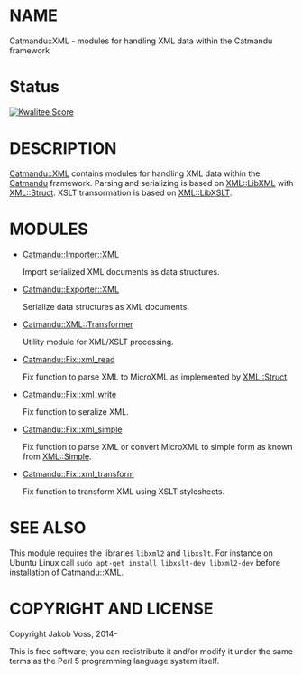 # NAME

Catmandu::XML - modules for handling XML data within the Catmandu framework

# Status

[![Kwalitee Score](http://cpants.cpanauthors.org/dist/Catmandu-XML.png)](http://cpants.cpanauthors.org/dist/Catmandu-XML)

# DESCRIPTION

[Catmandu::XML](https://metacpan.org/pod/Catmandu%3A%3AXML) contains modules for handling XML data within the [Catmandu](https://metacpan.org/pod/Catmandu)
framework. Parsing and serializing is based on [XML::LibXML](https://metacpan.org/pod/XML%3A%3ALibXML) with
[XML::Struct](https://metacpan.org/pod/XML%3A%3AStruct). XSLT transormation is based on [XML::LibXSLT](https://metacpan.org/pod/XML%3A%3ALibXSLT).

# MODULES

- [Catmandu::Importer::XML](https://metacpan.org/pod/Catmandu%3A%3AImporter%3A%3AXML)

    Import serialized XML documents as data structures.

- [Catmandu::Exporter::XML](https://metacpan.org/pod/Catmandu%3A%3AExporter%3A%3AXML)

    Serialize data structures as XML documents.

- [Catmandu::XML::Transformer](https://metacpan.org/pod/Catmandu%3A%3AXML%3A%3ATransformer)

    Utility module for XML/XSLT processing.

- [Catmandu::Fix::xml\_read](https://metacpan.org/pod/Catmandu%3A%3AFix%3A%3Axml_read)

    Fix function to parse XML to MicroXML as implemented by [XML::Struct](https://metacpan.org/pod/XML%3A%3AStruct).

- [Catmandu::Fix::xml\_write](https://metacpan.org/pod/Catmandu%3A%3AFix%3A%3Axml_write)

    Fix function to seralize XML.

- [Catmandu::Fix::xml\_simple](https://metacpan.org/pod/Catmandu%3A%3AFix%3A%3Axml_simple)

    Fix function to parse XML or convert MicroXML to simple form as known from
    [XML::Simple](https://metacpan.org/pod/XML%3A%3ASimple).

- [Catmandu::Fix::xml\_transform](https://metacpan.org/pod/Catmandu%3A%3AFix%3A%3Axml_transform)

    Fix function to transform XML using XSLT stylesheets.

# SEE ALSO

This module requires the libraries `libxml2` and `libxslt`. For instance on
Ubuntu Linux call `sudo apt-get install libxslt-dev libxml2-dev` before
installation of Catmandu::XML.

# COPYRIGHT AND LICENSE

Copyright Jakob Voss, 2014-

This is free software; you can redistribute it and/or modify it under the same
terms as the Perl 5 programming language system itself.
